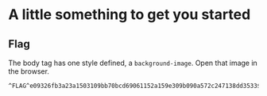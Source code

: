# A little something to get you started

## Flag

The body tag has one style defined, a `background-image`. Open that image in the browser.
    
    ^FLAG^e09326fb3a23a1503109bb70bcd69061152a159e309b090a572c247138dd3533$FLAG$
